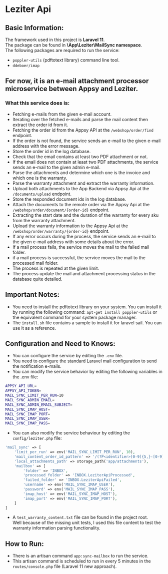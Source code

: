 # Leziter Api

## Basic Information:
The framework used in this project is **Laravel 11**.  
The package can be found in **\App\Leziter\MailSync namespace**.  
The following packages are required to run the service:
- ```poppler-utils``` (pdftotext library) command line tool.
- ```ddeboer/imap```

## For now, it is an e-mail attachment processor microservice between Appsy and Leziter.
### What this service does is:
- Fetching e-mails from the given e-mail account.
- Iterating over the fetched e-mails and parse the mail content then extract the order id from it.
- Fetching the order id from the Appsy API at the ```/webshop/order/find``` endpoint.
- If the order is not found, the service sends an e-mail to the given e-mail address with the error message.
- Store the order id in the log database.
- Check that the email contains at least two PDF attachment or not.
- If the email does not contain at least two PDF attachments, the service sends an e-mail to the given admin e-mail.
- Parse the attachments and determine which one is the invoice and which one is the warranty.
- Parse the warranty attachment and extract the warranty information.
- Upload both attachments to the App Backend via Appsy Api at the ```/documents/upload``` endpoint.
- Store the responded document ids in the log database.
- Attach the documents to the remote order via the Appsy Api at the ```/webshop/order/document/{order-id}``` endpoint.
- Extracting the start date and the duration of the warranty for every sku from the warranty attachment.
- Upload the warranty information to the Appsy Api at the ```/webshop/order/warranty/{order-id}``` endpoint.
- If any error occurs during the process, the service sends an e-mail to the given e-mail address with some details about the error.
- If a mail process fails, the service moves the mail to the failed mail folder.
- if a mail process is successful, the service moves the mail to the processed mail folder.
- The process is repeated at the given limit.
- The process update the mail and attachment processing status in the database quite detailed.

## Important Notes:
- You need to install the pdftotext library on your system. You can install it by running the following command: ```apt-get install poppler-utils``` or the equivalent command for your system package manager.
- The ```install.sh``` file contains a sample to install it for laravel sail. You can use it as a reference.

## Configuration and Need to Knows:
- You can configure the service by editing the ```.env``` file.
- You need to configure the standard Laravel mail configuration to send the notification e-mails.
- You can modify the service behavior by editing the following variables in the .env file:
```bash
APPSY_API_URL=
APPSY_API_TOKEN=
MAIL_SYNC_LIMIT_PER_RUN=10
MAIL_SYNC_ADMIN_EMAIL=
MAIL_SYNC_ADMIN_EMAIL_SUBJECT=
MAIL_SYNC_IMAP_HOST=
MAIL_SYNC_IMAP_PORT=
MAIL_SYNC_IMAP_USER=
MAIL_SYNC_IMAP_PASS=
```
- You can also modify the service behaviour by editing the ```config/leziter.php``` file:
```php
'mail_sync' => [
    'limit_per_run' => env('MAIL_SYNC_LIMIT_PER_RUN', 10),
    'mail_content_order_id_pattern' => '/(?P<identifier>[0-9]{5,}-[0-9]{6,})/', // IMPORTANT!!!: keep the named group as 'identifier' or change the code accordingly.
    'local_attachments_path' => storage_path('app/attachments'),
    'mailbox' => [
        'folder' => 'INBOX',
        'processed_folder' => 'INBOX.LeziterApiProcessed',
        'failed_folder' => 'INBOX.LeziterApiFailed',
        'username' => env('MAIL_SYNC_IMAP_USER'),
        'password' => env('MAIL_SYNC_IMAP_PASS'),
        'imap_host' => env('MAIL_SYNC_IMAP_HOST'),
        'imap_port' => env('MAIL_SYNC_IMAP_PORT'),
    ]
]
```

- A ```test_warranty_content.txt``` file can be found in the project root.  
Well because of the missing unit tests, I used this file content to test the warranty information parsing functionality.

## How to Run:
- There is an artisan command ```app:sync-mailbox``` to run the service.
- This artisan command is scheduled to run in every 5 minutes in the ```routes/console.php``` file (Laravel 11 new approach).
